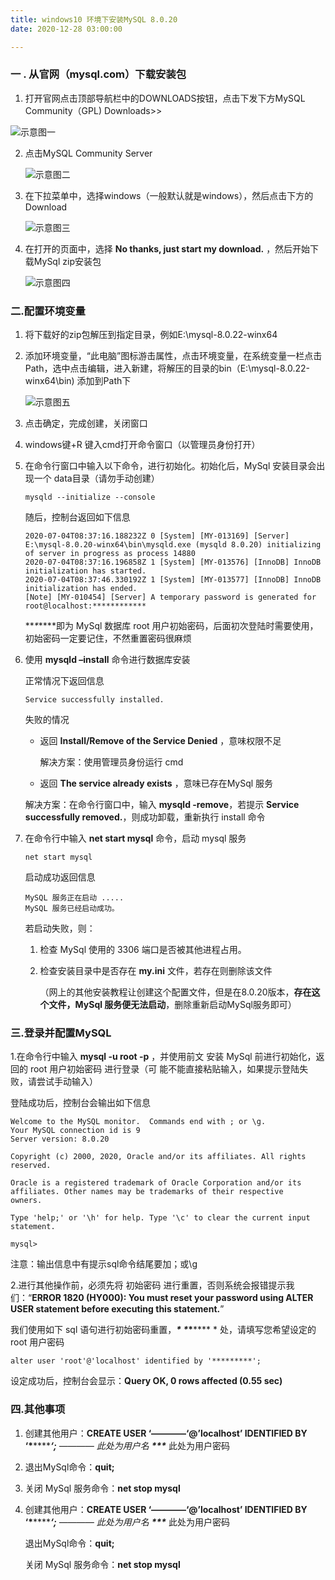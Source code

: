 ```yaml
---
title: windows10 环境下安装MySQL 8.0.20
date: 2020-12-28 03:00:00 

---
```


### 一 . 从官网（mysql.com）下载安装包

1.  打开官网点击顶部导航栏中的DOWNLOADS按钮，点击下发下方MySQL Community（GPL) Downloads>>

   <!--more-->

   ![示意图一](/images/post20122801.png)

   

2. 点击MySQL Community Server

   ![示意图二](/images/post20122802.png)

3. 在下拉菜单中，选择windows（一般默认就是windows），然后点击下方的Download

   ![示意图三](/images/post20122803.png)

4. 在打开的页面中，选择 **No thanks, just start my download.** ，然后开始下载MySql zip安装包

   ![示意图四](/images/post20122804.png)

### 二.配置环境变量

1. 将下载好的zip包解压到指定目录，例如E:\mysql-8.0.22-winx64

2. 添加环境变量，“此电脑”图标游击属性，点击环境变量，在系统变量一栏点击Path，选中点击编辑，进入新建，将解压的目录的bin（E:\mysql-8.0.22-winx64\bin) 添加到Path下

   ![示意图五](/images/post20122805.png)

3. 点击确定，完成创建，关闭窗口

4. windows键+R 键入cmd打开命令窗口（以管理员身份打开）

5. 在命令行窗口中输入以下命令，进行初始化。初始化后，MySql 安装目录会出现一个 data目录（请勿手动创建）

   ```
   mysqld --initialize --console
   ```

   随后，控制台返回如下信息

   ```
   2020-07-04T08:37:16.188232Z 0 [System] [MY-013169] [Server] E:\mysql-8.0.20-winx64\bin\mysqld.exe (mysqld 8.0.20) initializing of server in progress as process 14880
   2020-07-04T08:37:16.196858Z 1 [System] [MY-013576] [InnoDB] InnoDB initialization has started.
   2020-07-04T08:37:46.330192Z 1 [System] [MY-013577] [InnoDB] InnoDB initialization has ended.
   [Note] [MY-010454] [Server] A temporary password is generated for root@localhost:************
   ```

   ***\**\****即为 MySql 数据库 root 用户初始密码，后面初次登陆时需要使用，初始密码一定要记住，不然重置密码很麻烦

6. 使用 **mysqld –install** 命令进行数据库安装

   正常情况下返回信息

   ```
   Service successfully installed.
   ```

   失败的情况

   -  返回 **Install/Remove of the Service Denied** ，意味权限不足

      解决方案：使用管理员身份运行 cmd

   -  返回 **The service already exists** ，意味已存在MySql 服务

     解决方案：在命令行窗口中，输入 **mysqld -remove**，若提示 **Service successfully removed.**，则成功卸载，重新执行 install 命令

7. 在命令行中输入 **net start mysql** 命令，启动 mysql 服务

   ```
   net start mysql
   ```

   启动成功返回信息

   ```
   MySQL 服务正在启动 .....
   MySQL 服务已经启动成功。
   ```

   若启动失败，则：

   1. 检查 MySql 使用的 3306 端口是否被其他进程占用。

   2. 检查安装目录中是否存在 **my.ini** 文件，若存在则删除该文件

      （网上的其他安装教程让创建这个配置文件，但是在8.0.20版本，**存在这个文件，MySql 服务便无法启动**，删除重新启动MySql服务即可）

### 三.登录并配置MySQL

 1.在命令行中输入 **mysql -u root -p** ，并使用前文 安装 MySql 前进行初始化，返回的 root 用户初始密码 进行登录（可 能不能直接粘贴输入，如果提示登陆失败，请尝试手动输入）

 登陆成功后，控制台会输出如下信息

```
Welcome to the MySQL monitor.  Commands end with ; or \g.
Your MySQL connection id is 9
Server version: 8.0.20

Copyright (c) 2000, 2020, Oracle and/or its affiliates. All rights reserved.

Oracle is a registered trademark of Oracle Corporation and/or its
affiliates. Other names may be trademarks of their respective
owners.

Type 'help;' or '\h' for help. Type '\c' to clear the current input statement.

mysql>
```

注意：输出信息中有提示sql命令结尾要加；或\g

 2.进行其他操作前，必须先将 初始密码 进行重置，否则系统会报错提示我们：“**ERROR 1820 (HY000): You must reset your password using ALTER USER statement before executing this statement.**”

 我们使用如下 sql 语句进行初始密码重置，***\* \**\******* * 处，请填写您希望设定的 root 用户密码

```
alter user 'root'@'localhost' identified by '*********';
```

 设定成功后，控制台会显示：**Query OK, 0 rows affected (0.55 sec)**

### 四.其他事项

1. 创建其他用户：**CREATE USER ‘————‘@’localhost’ IDENTIFIED BY ‘\**********‘;** ———— 此处为用户名 ***\**\*\**** 此处为用户密码

2. 退出MySql命令：**quit;**

3. 关闭 MySql 服务命令：**net stop mysql**

4. 创建其他用户：**CREATE USER ‘————‘@’localhost’ IDENTIFIED BY ‘\**********‘;** ———— 此处为用户名 ***\**\*\**** 此处为用户密码

   退出MySql命令：**quit;**

   关闭 MySql 服务命令：**net stop mysql**

[^摘录自]: 作者：冬酒暖阳 链接：https://juejin.cn/post/6850418115450175495 来源：掘金